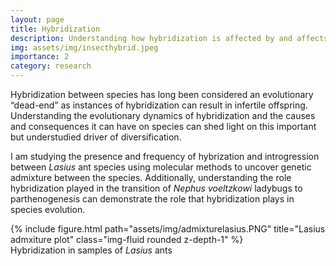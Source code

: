 ```yaml
---
layout: page
title: Hybridization
description: Understanding how hybridization is affected by and affects insect genomes
img: assets/img/insecthybrid.jpeg
importance: 2
category: research
---
```


Hybridization between species has long been considered an evolutionary “dead-end” as instances of hybridization can result in infertile offspring. Understanding the evolutionary dynamics of hybridization and the causes and consequences it can have on species can shed light on this important but understudied driver of diversification.
  
I am studying the presence and frequency of hybrization and introgression between *Lasius* ant species using molecular methods to uncover genetic admixture between the species. Additionally, understanding the role hybridization played in the transition of *Nephus voeltzkowi* ladybugs to parthenogenesis can demonstrate the role that hybridization plays in species evolution.
  

<div class="row">
    <div class="col-sm mt-3 mt-md-0">
        {% include figure.html path="assets/img/admixturelasius.PNG" title="Lasius admxiture plot" class="img-fluid rounded z-depth-1" %}
    </div>
</div>
<div class="caption">
    Hybridization in samples of <i>Lasius</i> ants
</div>


